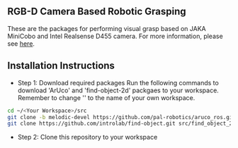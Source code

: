 ## RGB-D Camera Based Robotic Grasping

These are the packages for performing visual grasp based on JAKA MiniCobo and Intel Realsense D455 camera. For more information, please see [here](https://github.com/HenryWJL/RGB-D_Camera_Based_Robotic_Grasping_Project).

## Installation Instructions

- Step 1: Download required packages
Run the following commands to download 'ArUco' and 'find-object-2d' packgaes to your workspace. Remember to change '<Your Workspace>' to the name of your own workspace.
```bash
cd ~/<Your Workspace>/src
git clone -b melodic-devel https://github.com/pal-robotics/aruco_ros.git
git clone https://github.com/introlab/find-object.git src/find_object_2d
```

- Step 2: Clone this repository to your workspace
